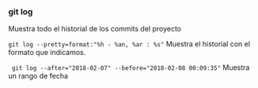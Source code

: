 ### git log

Muestra todo el historial de los commits del proyecto

`git log --pretty=format:"%h - %an, %ar : %s"`
Muestra el historial con el formato que indicamos.

` git log --after="2018-02-07" --before="2018-02-08 00:09:35"`
Muestra un rango de fecha